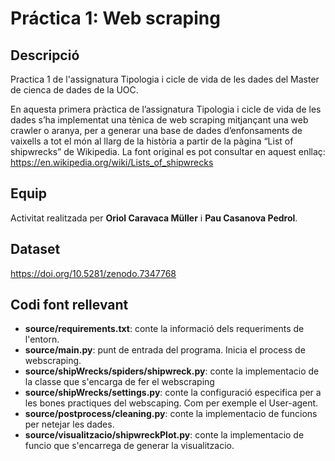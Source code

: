 
# Práctica 1: Web scraping

## Descripció

Practica 1 de l'assignatura Tipologia i cicle de vida de les dades del Master de cienca de dades de la UOC.

En aquesta primera pràctica de l’assignatura Tipologia i cicle de vida de les dades s’ha
implementat una tènica de web scraping mitjançant una web crawler o aranya, per a generar
una base de dades d’enfonsaments de vaixells a tot el món al llarg de la història a partir de la
pàgina “List of shipwrecks” de Wikipedia. La font original es pot consultar en aquest enllaç:
https://en.wikipedia.org/wiki/Lists_of_shipwrecks

## Equip

Activitat realitzada per **Oriol Caravaca Müller** i **Pau Casanova Pedrol**.

## Dataset

 https://doi.org/10.5281/zenodo.7347768
 
## Codi font rellevant

* **source/requirements.txt**: conte la informació dels requeriments de l'entorn.
* **source/main.py**: punt de entrada del programa. Inicia el process de webscraping.
* **source/shipWrecks/spiders/shipwreck.py**: conte la implementacio de la classe que s'encarga de fer el webscraping
* **source/shipWrecks/settings.py**: conte  la configuració especifica per a les bones practiques del webscaping. Com per exemple el User-agent.
* **source/postprocess/cleaning.py**: conte la implementacio de funcions per netejar les dades.
* **source/visualitzacio/shipwreckPlot.py**: conte la implementacio de funcio que s'encarrega de generar la visualitzacio.

